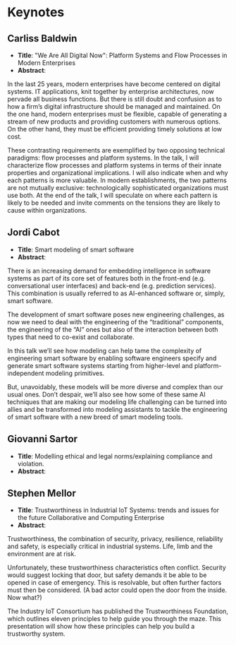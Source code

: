 # Keynotes

## Carliss Baldwin

- **Title**: "We Are All Digital Now": Platform Systems and Flow Processes in Modern Enterprises
- **Abstract**:

In the last 25 years, modern enterprises have become centered on digital systems. IT applications, knit together by enterprise architectures, now pervade all business functions. But there is still doubt and confusion as to how a firm’s digital infrastructure should be managed and maintained. On the one hand, modern enterprises must be flexible, capable of generating a stream of new products and providing customers with numerous options. On the other hand, they must be efficient providing timely solutions at low cost.

These contrasting requirements are exemplified by two opposing technical paradigms: flow processes and platform systems. In the talk, I will characterize flow processes and platform systems in terms of their innate properties and organizational implications. I will also indicate when and why each patterns is more valuable. In modern establishments, the two patterns are not mutually exclusive: technologically sophisticated organizations must use both. At the end of the talk, I will speculate on where each pattern is likely to be needed and invite comments on the tensions they are likely to cause within organizations.

## Jordi Cabot

- **Title**: Smart modeling of smart software
- **Abstract**:

There is an increasing demand for embedding intelligence in software systems as part of its core set of features both in the front-end (e.g. conversational user interfaces) and back-end (e.g. prediction services). This combination is usually referred to as AI-enhanced software or, simply, smart software.

The development of smart software poses new engineering challenges,  as now we need to deal with the engineering of the “traditional” components, the engineering of the “AI” ones but also of the interaction between both types that need to co-exist and collaborate.

In this talk we’ll see how modeling can help tame the complexity of engineering smart software by enabling software engineers specify and generate smart software systems starting from higher-level and platform-independent modeling primitives.  

But, unavoidably, these models will be more diverse and complex than our usual ones. Don’t despair, we’ll also see how some of these same AI techniques that are making our modeling life challenging can be turned into allies and be transformed into modeling assistants to tackle the engineering of smart software with a new breed of smart modeling tools.

## Giovanni Sartor

- **Title**: Modelling ethical and legal norms/explaining compliance and violation.
- **Abstract**:

## Stephen Mellor

- **Title**: Trustworthiness in Industrial IoT Systems: trends and issues for the future Collaborative and Computing Enterprise
- **Abstract**:

Trustworthiness, the combination of security, privacy, resilience, reliability and safety, is especially critical in industrial systems. Life, limb and the environment are at risk.

Unfortunately, these trustworthiness characteristics often conflict. Security would suggest locking that door, but safety demands it be able to be opened in case of emergency. This is resolvable, but often further factors must then be considered. (A bad actor could open the door from the inside. Now what?)

The Industry IoT Consortium has published the Trustworthiness Foundation, which outlines eleven principles to help guide you through the maze. This presentation will show how these principles can help you build a trustworthy system.